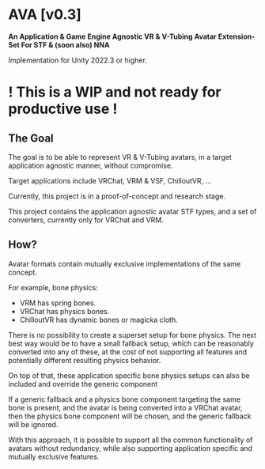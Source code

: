 # AVA [v0.3]
**An Application & Game Engine Agnostic VR & V-Tubing Avatar Extension-Set For STF & (soon also) NNA**

Implementation for Unity 2022.3 or higher.

# **! This is a WIP and not ready for productive use !**

## The Goal
The goal is to be able to represent VR & V-Tubing avatars, in a target application agnostic manner, without compromise.

Target applications include VRChat, VRM & VSF, ChilloutVR, ...

Currently, this project is in a proof-of-concept and research stage.

This project contains the application agnostic avatar STF types, and a set of converters, currently only for VRChat and VRM.

## How?
Avatar formats contain mutually exclusive implementations of the same concept.

For example, bone physics:
* VRM has spring bones.
* VRChat has physics bones.
* ChilloutVR has dynamic bones or magicka cloth.

There is no possibility to create a superset setup for bone physics. The next best way would be to have a small fallback setup, which can be reasonably converted into any of these, at the cost of not supporting all features and potentially different resulting physics behavior.

On top of that, these application specific bone physics setups can also be included and override the generic component

If a generic fallback and a physics bone component targeting the same bone is present, and the avatar is being converted into a VRChat avatar, then the physics bone component will be chosen, and the generic fallback will be ignored.

With this approach, it is possible to support all the common functionality of avatars without redundancy, while also supporting application specific and mutually exclusive features.
